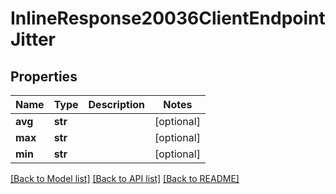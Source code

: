# InlineResponse20036ClientEndpointJitter

## Properties
Name | Type | Description | Notes
------------ | ------------- | ------------- | -------------
**avg** | **str** |  | [optional] 
**max** | **str** |  | [optional] 
**min** | **str** |  | [optional] 

[[Back to Model list]](../README.md#documentation-for-models) [[Back to API list]](../README.md#documentation-for-api-endpoints) [[Back to README]](../README.md)

